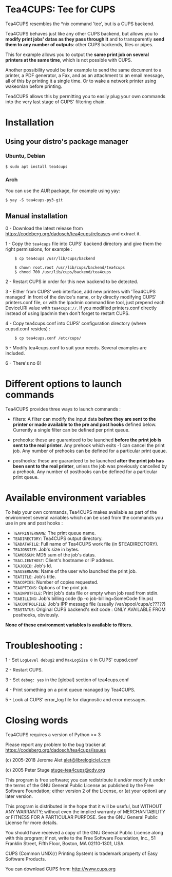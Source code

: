 # Tea4CUPS: Tee for CUPS

Tea4CUPS resembles the *nix command 'tee', but is a CUPS backend.

Tea4CUPS behaves just like any other CUPS backend, but allows you to **modify print jobs' datas as they pass through it** and to transparently **send them to any number of outputs**: other CUPS backends, files or pipes.

This for example allows you to output the **same print job on several printers at the same time**, which is not possible with CUPS.

Another possibility would be for example to send the same document to a printer, a PDF generator, a Fax, and as an attachment to an email message, all of this by printing it a single time. Or to wake a network printer using wakeonlan before printing.

Tea4CUPS allows this by permitting you to easily plug your own commands into the very last stage of CUPS' filtering chain.

# Installation

## Using your distro's package manager

### Ubuntu, Debian
```$ sudo apt install tea4cups```

### Arch
You can use the AUR package, for example using yay:

```$ yay -S tea4cups-py3-git```

## Manual installation

  0 - Download the latest release from https://codeberg.org/dadosch/tea4cups/releases and extract it.

  1 - Copy the `tea4cups` file into CUPS' backend directory and give them the right permissions,
      for example :

        $ cp tea4cups /usr/lib/cups/backend

        $ chown root.root /usr/lib/cups/backend/tea4cups
        $ chmod 700 /usr/lib/cups/backend/tea4cups

  2 - Restart CUPS in order for this new backend to be detected.
     
  3 - Either from CUPS' web interface, add new printers with
      'Tea4CUPS managed' in front of the device's name, or by directly modifying CUPS' printers.conf file, or with the lpadmin command line tool, just prepend each DeviceURI
      value with `tea4cups://`.
      If you modified printers.conf directly instead of using lpadmin then don't forget to
      restart CUPS.

  4 - Copy tea4cups.conf into CUPS' configuration directory (where
      cupsd.conf resides) :

        $ cp tea4cups.conf /etc/cups/

  5 - Modify tea4cups.conf to suit your needs. Several examples
      are included.

  6 - There's no 6!

  
# Different options to launch commands
Tea4CUPS provides three ways to launch commands :

- filters: A filter can modify the input data **before they
            are sent to the printer or made available to
            the pre and post hooks** defined below.
            Currently a single filter can be defined
            per print queue.

- prehooks: these are guaranteed to be launched **before the
                print job is sent to the real printer**.
                Any prehook which exits -1 can cancel the
                print job. Any number of prehooks can be
                defined for a particular print queue.

- posthooks: these are guaranteed to be launched **after the
                print job has been sent to the real printer**,
                unless the job was previously cancelled by a
                prehook. Any number of posthooks can be
                defined for a particular print queue.

# Available environment variables
                      
To help your own commands, Tea4CUPS makes available as part of the
environment several variables which can be used from the
commands you use in pre and post hooks :

- `TEAPRINTERNAME`: The print queue name.
- `TEADIRECTORY`: Tea4CUPS output directory.
- `TEADATAFILE`: Full name of Tea4CUPS work file (in $TEADIRECTORY).
- `TEAJOBSIZE`: Job's size in bytes.
- `TEAMD5SUM`: MD5 sum of the job's datas.
- `TEACLIENTHOST`: Client's hostname or IP address.
- `TEAJOBID`: Job's Id.
- `TEAUSERNAME`: Name of the user who launched the print job.
- `TEATITLE`: Job's title.
- `TEACOPIES`: Number of copies requested.
- `TEAOPTIONS`: Options of the print job.
- `TEAINPUTFILE`: Print job's data file or empty when job read from stdin.
- `TEABILLING`: Job's billing code (lp -o job-billing=SomeCode file.ps)
- `TEACONTROLFILE`: Job's IPP message file (usually /var/spool/cups/c?????)
- `TEASTATUS`: Original CUPS backend's exit code : ONLY AVAILABLE FROM posthooks, obviously.

**None of these environment variables is available to filters.**



# Troubleshooting :

  1 - Set `LogLevel debug2` and `MaxLogSize 0` in CUPS' cupsd.conf

  2 - Restart CUPS.

  3 - Set `debug: yes` in the [global] section of tea4cups.conf

  4 - Print something on a print queue managed
      by Tea4CUPS.

  5 - Look at CUPS' error_log file for diagnostic and error messages.

# Closing words
Tea4CUPS requires a version of Python >= 3
  
Please report any problem to the bug tracker at https://codeberg.org/dadosch/tea4cups/issues
      
(c) 2005-2018 Jerome Alet <alet@librelogiciel.com>

(c) 2005 Peter Stuge <stuge-tea4cups@cdy.org>

This program is free software; you can redistribute it and/or modify
it under the terms of the GNU General Public License as published by
the Free Software Foundation; either version 2 of the License, or
(at your option) any later version.

This program is distributed in the hope that it will be useful,
but WITHOUT ANY WARRANTY; without even the implied warranty of
MERCHANTABILITY or FITNESS FOR A PARTICULAR PURPOSE.  See the
GNU General Public License for more details.

You should have received a copy of the GNU General Public License
along with this program; if not, write to the Free Software
Foundation, Inc., 51 Franklin Street, Fifth Floor, Boston, MA 02110-1301, USA.


  
CUPS (Common UNIX(r) Printing System) is trademark property of Easy Software
Products.

You can download CUPS from: http://www.cups.org
